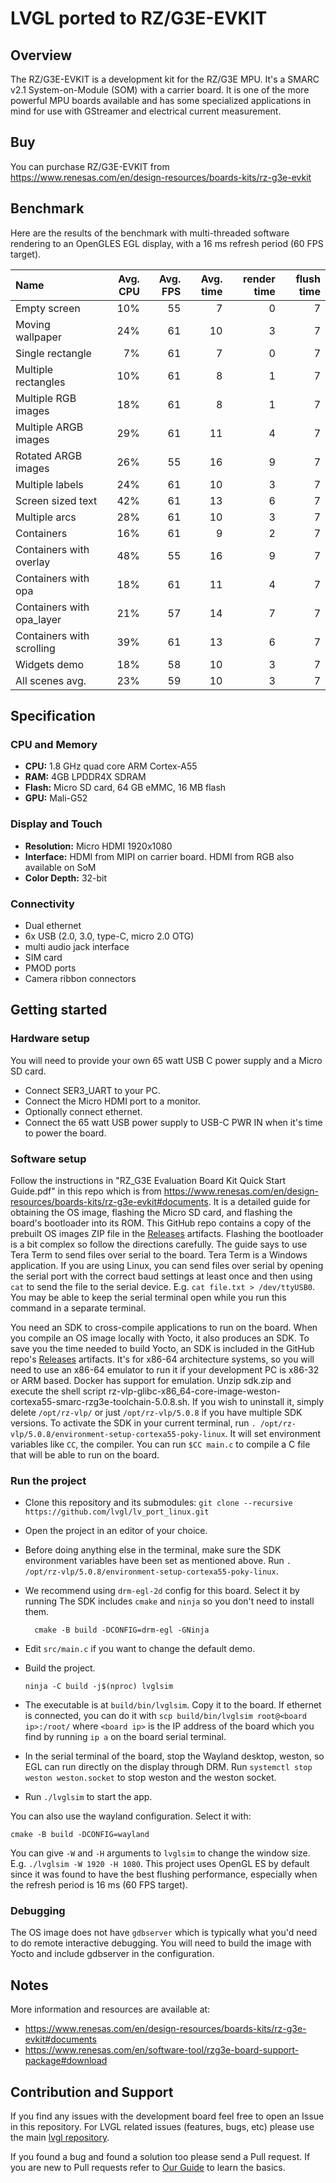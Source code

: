 # LVGL ported to RZ/G3E-EVKIT

## Overview

The RZ/G3E-EVKIT is a development kit for the RZ/G3E MPU. It's a SMARC v2.1 System-on-Module (SOM)
with a carrier board. It is one of the more powerful MPU boards available and has some specialized
applications in mind for use with GStreamer and electrical current measurement.

## Buy

You can purchase RZ/G3E-EVKIT from https://www.renesas.com/en/design-resources/boards-kits/rz-g3e-evkit

## Benchmark

<!-- <a href="https://www.youtube.com/watch?v=XXXXXXXXXXXXXXXXXXXXXXX">
    <img src="https://github.com/user-attachments/assets/87c1f2e5-0260-4772-b711-13fdab467474" width="75%">
</a> -->

Here are the results of the benchmark with multi-threaded software rendering to an OpenGLES EGL display,
with a 16 ms refresh period (60 FPS target).

| Name                      | Avg. CPU | Avg. FPS | Avg. time | render time | flush time |
| :------------------------ | -------: | -------: | --------: | ----------: | ---------: |
| Empty screen              | 10%      | 55       | 7         | 0           | 7          |
| Moving wallpaper          | 24%      | 61       | 10        | 3           | 7          |
| Single rectangle          | 7%       | 61       | 7         | 0           | 7          |
| Multiple rectangles       | 10%      | 61       | 8         | 1           | 7          |
| Multiple RGB images       | 18%      | 61       | 8         | 1           | 7          |
| Multiple ARGB images      | 29%      | 61       | 11        | 4           | 7          |
| Rotated ARGB images       | 26%      | 55       | 16        | 9           | 7          |
| Multiple labels           | 24%      | 61       | 10        | 3           | 7          |
| Screen sized text         | 42%      | 61       | 13        | 6           | 7          |
| Multiple arcs             | 28%      | 61       | 10        | 3           | 7          |
| Containers                | 16%      | 61       | 9         | 2           | 7          |
| Containers with overlay   | 48%      | 55       | 16        | 9           | 7          |
| Containers with opa       | 18%      | 61       | 11        | 4           | 7          |
| Containers with opa_layer | 21%      | 57       | 14        | 7           | 7          |
| Containers with scrolling | 39%      | 61       | 13        | 6           | 7          |
| Widgets demo              | 18%      | 58       | 10        | 3           | 7          |
| All scenes avg.           | 23%      | 59       | 10        | 3           | 7          |

## Specification

### CPU and Memory
- **CPU:** 1.8 GHz quad core ARM Cortex-A55
- **RAM:** 4GB LPDDR4X SDRAM
- **Flash:** Micro SD card, 64 GB eMMC, 16 MB flash
- **GPU:** Mali-G52

### Display and Touch
- **Resolution:** Micro HDMI 1920x1080
- **Interface:** HDMI from MIPI on carrier board. HDMI from RGB also available on SoM
- **Color Depth:** 32-bit

### Connectivity
- Dual ethernet
- 6x USB (2.0, 3.0, type-C, micro 2.0 OTG)
- multi audio jack interface
- SIM card
- PMOD ports
- Camera ribbon connectors

## Getting started

### Hardware setup

You will need to provide your own 65 watt USB C power supply and a Micro SD card.

- Connect SER3_UART to your PC.
- Connect the Micro HDMI port to a monitor.
- Optionally connect ethernet.
- Connect the 65 watt USB power supply to USB-C PWR IN when it's time to power the board.

### Software setup

Follow the instructions in "RZ_G3E Evaluation Board Kit Quick Start Guide.pdf"
in this repo which is from
https://www.renesas.com/en/design-resources/boards-kits/rz-g3e-evkit#documents.
It is a detailed guide for obtaining the OS image, flashing the Micro SD card, and
flashing the board's bootloader into its ROM.
This GitHub repo contains a copy of the prebuilt OS images ZIP file in the
[Releases](https://github.com/lvgl/lv_port_renesas_rz-g3e-evkit/releases) artifacts.
Flashing the bootloader is a bit complex
so follow the directions carefully. The guide says to use Tera Term to send files over
serial to the board. Tera Term is a Windows application. If you are using Linux, you can send
files over serial by opening the serial port with the correct baud settings at least once
and then using `cat` to send the file to the serial device. E.g. `cat file.txt > /dev/ttyUSB0`.
You may be able to keep the serial terminal open while you run this command in a separate
terminal.

You need an SDK to cross-compile applications to run on the board. When you compile an OS
image locally with Yocto, it also produces an SDK. To save you the time needed to build Yocto,
an SDK is included in the GitHub repo's
[Releases](https://github.com/lvgl/lv_port_renesas_rz-g3e-evkit/releases) artifacts.
It's for x86-64 architecture systems, so you will need to use an
x86-64 emulator to run it if your development PC is x86-32 or ARM based. Docker has support for emulation.
Unzip sdk.zip and execute the shell script
rz-vlp-glibc-x86_64-core-image-weston-cortexa55-smarc-rzg3e-toolchain-5.0.8.sh.
If you wish to uninstall it, simply delete `/opt/rz-vlp/` or just `/opt/rz-vlp/5.0.8`
if you have multiple SDK versions. To activate the SDK in your current terminal, run
`. /opt/rz-vlp/5.0.8/environment-setup-cortexa55-poky-linux`. It will set environment
variables like `CC`, the compiler. You can run `$CC main.c` to compile a C file that
will be able to run on the board.

### Run the project

- Clone this repository and its submodules:
  `git clone --recursive https://github.com/lvgl/lv_port_linux.git`
- Open the project in an editor of your choice.
- Before doing anything else in the terminal, make sure the SDK environment variables
  have been set as mentioned above. Run
  `. /opt/rz-vlp/5.0.8/environment-setup-cortexa55-poky-linux`.
- We recommend using `drm-egl-2d` config for this board. Select it by running
  The SDK includes `cmake` and `ninja` so you don't need to install them.

  ```shell
    cmake -B build -DCONFIG=drm-egl -GNinja
  ```
- Edit `src/main.c` if you want to change the default demo.
- Build the project. 
  ```shell
  ninja -C build -j$(nproc) lvglsim
  ```
- The executable is at `build/bin/lvglsim`. Copy it to the board. If ethernet is connected,
  you can do it with `scp build/bin/lvglsim root@<board ip>:/root/` where `<board ip>` is
  the IP address of the board which you find by running `ip a` on the board serial terminal.
- In the serial terminal of the board, stop the Wayland desktop, weston,
  so EGL can run directly on the display through DRM.
  Run `systemctl stop weston weston.socket` to stop weston and the weston socket.
- Run `./lvglsim` to start the app.

You can also use the wayland configuration. Select it with:

```shell
cmake -B build -DCONFIG=wayland
```

You can give `-W` and `-H` arguments to `lvglsim` to change the window size.
E.g. `./lvglsim -W 1920 -H 1080`. This project uses OpenGL ES
by default since it was found to have the best flushing performance, especially when
the refresh period is 16 ms (60 FPS target).

### Debugging

The OS image does not have `gdbserver` which is typically what you'd need to do remote
interactive debugging. You will need to build the image with Yocto and include gdbserver
in the configuration.

## Notes

More information and resources are available at:
- https://www.renesas.com/en/design-resources/boards-kits/rz-g3e-evkit#documents
- https://www.renesas.com/en/software-tool/rzg3e-board-support-package#download

## Contribution and Support

If you find any issues with the development board feel free to open an Issue in this repository. For LVGL related issues (features, bugs, etc) please use the main [lvgl repository](https://github.com/lvgl/lvgl).

If you found a bug and found a solution too please send a Pull request. If you are new to Pull requests refer to [Our Guide](https://docs.lvgl.io/master/CONTRIBUTING.html#pull-request) to learn the basics.

